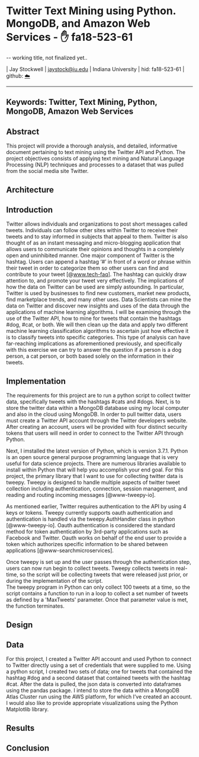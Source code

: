 # Twitter Text Mining using Python. MongoDB, and Amazon Web Services  - :hand: fa18-523-61

-- working title, not finalized yet..

| Jay Stockwell
| jaystock@iu.edu
| Indiana University
| hid: fa18-523-61
| github: [:cloud:](https://github.com/cloudmesh-community/fa18-523-61/blob/master/project-report/report.md)

---
Keywords: Twitter, Text Mining, Python, MongoDB, Amazon Web Services
---

## Abstract

This project will provide a thorough analysis, and detailed, informative document pertaining to text mining using the Twitter API and Python. The project objectives consists of applying text mining and Natural Language Processing (NLP) techniques and processes to a dataset that was pulled from the social media site Twitter. 

## Architecture


## Introduction
  
Twitter allows individuals and organizations to post short messages called tweets. Individuals can follow other sites within Twitter to receive their tweets and to stay informed in subjects that appeal to them. Twitter is also thought of as an instant messaging and micro-blogging application that allows users to communicate their opinions and thoughts in a completely open and uninhibited manner. One major component of Twitter is the hashtag. Users can append a hashtag ‘#’ in front of a word or phrase within their tweet in order to categorize them so other users can find and contribute to your tweet [@www.tech-faq]. The hashtag can quickly draw attention to, and promote your tweet very effectively. The implications of how the data on Twitter can be used are simply astounding. In particular, Twitter is used by businesses to find new customers, market new products, find marketplace trends, and many other uses. Data Scientists can mine the data on Twitter and discover new insights and uses of the data through the applications of machine learning algorithms. I will be examining through the use of the Twitter API, how to mine for tweets that contain the hashtags #dog, #cat, or both. We will then clean up the data and apply two different machine learning classification algorithms to ascertain just how effective it is to classify tweets into specific categories. This type of analysis can have far-reaching implications as aforementioned previously, and specifically with this exercise we can try to answer the question if a person is a dog person, a cat person, or both based solely on the information in their tweets. 

## Implementation

The requirements for this project are to run a python script to collect twitter data, specifically tweets with the hashtags #cats and #dogs. Next, is to store the twitter data within a MongoDB database using my local computer and also in the cloud using MongoDB. In order to pull twitter data, users must create a Twitter API account through the Twitter developers website. After creating an account, users wil be provided with four distinct security tokens that users will need in order to connect to the Twitter API through Python. 

Next, I imstalled the latest version of Python, which is version 3.7.1. Python is an open source general purpose programming language that is very useful for data science projects. There are numerous libraries available to install within Python that will help you accomplish your end goal. For this project, the primary library that I want to use for collecting twitter data is tweepy. Tweepy is designed to handle multiple aspects of twitter tweet collection including authentication, connection, session management, and reading and routing incoming messages [@www-tweepy-io]. 

As mentioned earlier, Twitter requires authentication to the API by using 4 keys or tokens. Tweepy currently supports oauth authentication and authentication is handled via the tweepy.AuthHandler class in python [@www-tweepy-io]. Oauth authentication is considered the standard method for token authentication by 3rd-party applications such as Facebook and Twitter. Oauth works on behalf of the end user to provide a token which authorizes specific information to be shared between applications [@www-searchmicroservices].

Once tweepy is set up and the user passes through the authentication step, users can now run begin to collect tweets. Tweepy collects tweets in real-time, so the script will be collecting tweets that were released just prior, or during the implementation of the script.  
The tweepy program in Python can only collect 100 tweets at a time, so the script contains a function to run in a loop to collect a set number of tweets as defined by a 'MaxTweets' parameter. Once that parameter value is met, the function terminates. 

## Design

## Data 

For this project, I created a Twitter API account and used Python to connect to Twitter directly using a set of credentials that were supplied to me. Using a python script, I created two sets of data; one for tweets that contained the hashtag #dog and a second dataset that contained tweets with the hashtag #cat. After the data is pulled, the json data is converted into dataframes using the pandas package. I intend to store the data within a MongoDB Atlas Cluster run using the AWS platform, for which I’ve created an account. I would also like to provide appropriate visualizations using the Python Matplotlib library.    

## Results

## Conclusion








